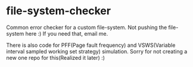 # file-system-checker
Common error checker for a custom file-system. Not pushing the file-system here :) If you need that, email me.

There is also code for PFF(Page fault frequency) and VSWS(Variable interval sampled working set strategy) simulation. Sorry for not creating a new one repo for this(Realized it later) :)
